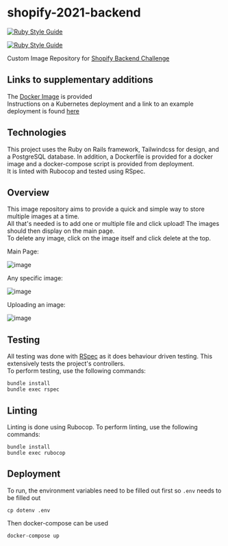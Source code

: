 # shopify-2021-backend
[![Ruby Style Guide](https://img.shields.io/badge/code_style-rubocop-brightgreen.svg)](https://github.com/rubocop/rubocop)

[![Ruby Style Guide](https://img.shields.io/badge/code_style-community-brightgreen.svg)](https://rubystyle.guide)

Custom Image Repository for [Shopify Backend Challenge](https://docs.google.com/document/d/1eg3sJTOwtyFhDopKedRD6142CFkDfWp1QvRKXNTPIOc/edit)  

## Links to supplementary additions
The [Docker Image](https://hub.docker.com/repository/docker/billzzhang/shopify-2021-backend) is provided  
Instructions on a Kubernetes deployment and a link to an example deployment is found [here](https://github.com/Billzzhang/k8-shopify-2021-backend)

## Technologies
This project uses the Ruby on Rails framework, Tailwindcss for design, and a PostgreSQL database. In addition, a Dockerfile is provided for a docker image and a docker-compose script is provided from deployment.  
It is linted with Rubocop and tested using RSpec.

## Overview
This image repository aims to provide a quick and simple way to store multiple images at a time.  
All that's needed is to add one or multiple file and click upload! The images should then display on the main page.  
To delete any image, click on the image itself and click delete at the top.  
  
Main Page:  
  
![image](https://user-images.githubusercontent.com/21375588/133827961-930227b1-aca3-48eb-90e5-5583fd7331c5.png)  
  
Any specific image:
  
![image](https://user-images.githubusercontent.com/21375588/133828037-be0deeca-ab71-40c4-b604-20561482b1f7.png)

Uploading an image:  
  
![image](https://user-images.githubusercontent.com/21375588/133828398-09d9375a-9168-4690-b870-520f2588cbe3.png)

## Testing
All testing was done with [RSpec](https://rspec.info/) as it does behaviour driven testing. This extensively tests the project's controllers.  
To perform testing, use the following commands:
```
bundle install
bundle exec rspec
```

## Linting
Linting is done using Rubocop. To perform linting, use the following commands:
```
bundle install
bundle exec rubocop
```

## Deployment
To run, the environment variables need to be filled out first so `.env` needs to be filled out
```
cp dotenv .env
```
Then docker-compose can be used
```
docker-compose up
```
